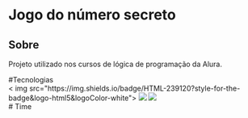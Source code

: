 <h1>Jogo do número secreto</h1>
<h2> Sobre</h2>
<p>Projeto utilizado nos cursos de lógica de programação da Alura.</p>
#Tecnologias
<div>
< img src="https://img.shields.io/badge/HTML-239120?style-for-the-badge&logo-html5&logoColor-white">
<img src="https://img.shields.io/badge/CSS-2391207&style-for-the-badge&logo-css3&logoColor-white">
<img src="https://img.shields.io/badge/JavaScript-F7DF1E?style=for-the-badge&logo=javascript&logoColor=black">
</div>
# Time
